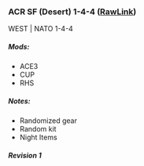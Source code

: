### ACR SF (Desert) 1-4-4 ([RawLink](https://raw.githubusercontent.com/rempopo/Gear_Kits_Collection/master/West/ACR%20SF%20Desert%201-4-4/Kits%20ACR%20SF%20Desert%201-4-4.sqf))
WEST | NATO 1-4-4 
<br />
<img src="" />

##### Mods:
- ACE3
- CUP
- RHS

##### Notes:
- Randomized gear
- Random kit
- Night Items

##### Revision 1
